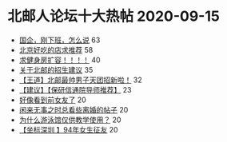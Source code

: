 # 北邮人论坛十大热帖 2020-09-15

- [国企，刚下班，怎么说](https://bbs.byr.cn/article/WorkLife/1153214) 63
- [北京好吃的店求推荐](https://bbs.byr.cn/article/Food/506479) 58
- [求健身房扩容！！！！](https://bbs.byr.cn/article/Gymnasium/116987) 40
- [关于北邮的招生建议](https://bbs.byr.cn/article/Picture/3261804) 35
- [【王道】北邮最帅男子天团招新啦！](https://bbs.byr.cn/article/Football/810047897) 32
- [【建议】【保研信通院导师推荐】](https://bbs.byr.cn/article/AimGraduate/1195911) 23
- [好像看到前女友了](https://bbs.byr.cn/article/Feeling/3155252) 20
- [闲来无事之时总看些离婚的帖子](https://bbs.byr.cn/article/Talking/6225507) 20
- [为什么游泳馆仅供教学使用？](https://bbs.byr.cn/article/Swim/127831) 20
- [【坐标深圳 】94年女生征友](https://bbs.byr.cn/article/Friends/1971058) 20


